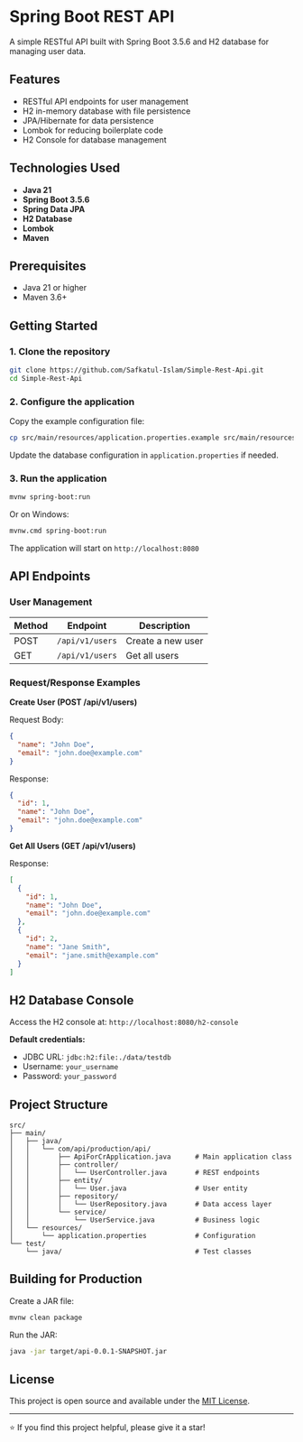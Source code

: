 # Spring Boot REST API

A simple RESTful API built with Spring Boot 3.5.6 and H2 database for managing user data.

## Features

- RESTful API endpoints for user management
- H2 in-memory database with file persistence
- JPA/Hibernate for data persistence
- Lombok for reducing boilerplate code
- H2 Console for database management

## Technologies Used

- **Java 21**
- **Spring Boot 3.5.6**
- **Spring Data JPA**
- **H2 Database**
- **Lombok**
- **Maven**

## Prerequisites

- Java 21 or higher
- Maven 3.6+

## Getting Started

### 1. Clone the repository

```bash
git clone https://github.com/Safkatul-Islam/Simple-Rest-Api.git
cd Simple-Rest-Api
```

### 2. Configure the application

Copy the example configuration file:

```bash
cp src/main/resources/application.properties.example src/main/resources/application.properties
```

Update the database configuration in `application.properties` if needed.

### 3. Run the application

```bash
mvnw spring-boot:run
```

Or on Windows:

```bash
mvnw.cmd spring-boot:run
```

The application will start on `http://localhost:8080`

## API Endpoints

### User Management

| Method | Endpoint           | Description          |
|--------|--------------------|----------------------|
| POST   | `/api/v1/users`    | Create a new user    |
| GET    | `/api/v1/users`    | Get all users        |

### Request/Response Examples

**Create User (POST /api/v1/users)**

Request Body:
```json
{
  "name": "John Doe",
  "email": "john.doe@example.com"
}
```

Response:
```json
{
  "id": 1,
  "name": "John Doe",
  "email": "john.doe@example.com"
}
```

**Get All Users (GET /api/v1/users)**

Response:
```json
[
  {
    "id": 1,
    "name": "John Doe",
    "email": "john.doe@example.com"
  },
  {
    "id": 2,
    "name": "Jane Smith",
    "email": "jane.smith@example.com"
  }
]
```

## H2 Database Console

Access the H2 console at: `http://localhost:8080/h2-console`

**Default credentials:**
- JDBC URL: `jdbc:h2:file:./data/testdb`
- Username: `your_username`
- Password: `your_password`

## Project Structure

```
src/
├── main/
│   ├── java/
│   │   └── com/api/production/api/
│   │       ├── ApiForCrApplication.java      # Main application class
│   │       ├── controller/
│   │       │   └── UserController.java       # REST endpoints
│   │       ├── entity/
│   │       │   └── User.java                 # User entity
│   │       ├── repository/
│   │       │   └── UserRepository.java       # Data access layer
│   │       └── service/
│   │           └── UserService.java          # Business logic
│   └── resources/
│       └── application.properties            # Configuration
└── test/
    └── java/                                 # Test classes
```

## Building for Production

Create a JAR file:

```bash
mvnw clean package
```

Run the JAR:

```bash
java -jar target/api-0.0.1-SNAPSHOT.jar
```

## License

This project is open source and available under the [MIT License](LICENSE).

---

⭐ If you find this project helpful, please give it a star!

